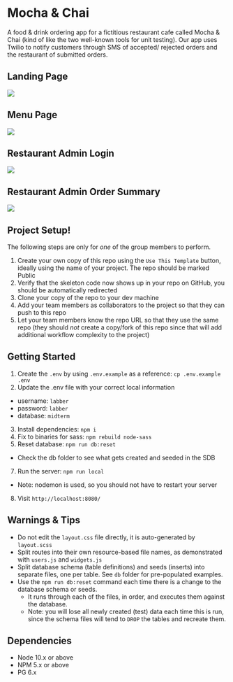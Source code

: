Mocha & Chai
=========
A food & drink ordering app for a fictitious restaurant cafe called Mocha & Chai (kind of like the two well-known tools for unit testing).
Our app uses Twilio to notify customers through SMS of accepted/ rejected orders and the restaurant of submitted orders.

## Landing Page
![](https://github.com/karolinaCodes/home-page-gif/blob/master/Dec-05-2021%2010-20-42.gif)

## Menu Page
![](https://github.com/karolinaCodes/menu-page-gif/blob/master/Dec-05-2021%2018-02-54.gif)

## Restaurant Admin Login
![](https://github.com/karolinaCodes/restaurant-page-gif/blob/master/Dec-05-2021%2018-09-05.gif)

## Restaurant Admin Order Summary 
![](https://github.com/karolinaCodes/order-accepted-gif/blob/master/Dec-05-2021%2018-19-32.gif)


## Project Setup!


The following steps are only for _one_ of the group members to perform.

1. Create your own copy of this repo using the `Use This Template` button, ideally using the name of your project. The repo should be marked Public
2. Verify that the skeleton code now shows up in your repo on GitHub, you should be automatically redirected
3. Clone your copy of the repo to your dev machine
4. Add your team members as collaborators to the project so that they can push to this repo
5. Let your team members know the repo URL so that they use the same repo (they should _not_ create a copy/fork of this repo since that will add additional workflow complexity to the project)


## Getting Started

1. Create the `.env` by using `.env.example` as a reference: `cp .env.example .env`
2. Update the .env file with your correct local information 
  - username: `labber` 
  - password: `labber` 
  - database: `midterm`
3. Install dependencies: `npm i`
4. Fix to binaries for sass: `npm rebuild node-sass`
5. Reset database: `npm run db:reset`
  - Check the db folder to see what gets created and seeded in the SDB
7. Run the server: `npm run local`
  - Note: nodemon is used, so you should not have to restart your server
8. Visit `http://localhost:8080/`

## Warnings & Tips

- Do not edit the `layout.css` file directly, it is auto-generated by `layout.scss`
- Split routes into their own resource-based file names, as demonstrated with `users.js` and `widgets.js`
- Split database schema (table definitions) and seeds (inserts) into separate files, one per table. See `db` folder for pre-populated examples. 
- Use the `npm run db:reset` command each time there is a change to the database schema or seeds. 
  - It runs through each of the files, in order, and executes them against the database. 
  - Note: you will lose all newly created (test) data each time this is run, since the schema files will tend to `DROP` the tables and recreate them.

## Dependencies

- Node 10.x or above
- NPM 5.x or above
- PG 6.x


